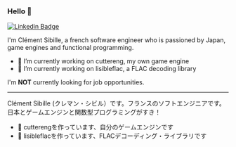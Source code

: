 ### Hello 👋
[![Linkedin Badge](https://img.shields.io/badge/-Lisible-blue?style=flat-square&logo=Linkedin&logoColor=white&link=https://www.linkedin.com/in/lisible/)](https://www.linkedin.com/in/lisible/)

I'm Clément Sibille, a french software engineer who is passioned by Japan, game engines and functional programming.

- 🔭 I’m currently working on cuttereng, my own game engine
- 🔭 I’m currently working on lisibleflac, a FLAC decoding library

I'm **NOT** currently looking for job opportunities.

---


Clément Sibille (クレマン・シビル）です。フランスのソフトエンジニアです。
日本とゲームエンジンと関数型プログラミングがすき！

* 🔭 cutterengを作っています、自分のゲームエンジンです
* 🔭 lisibleflacを作っています、FLACデコーディング・ライブラリです



<!--
**Lisible/lisible** is a ✨ _special_ ✨ repository because its `README.md` (this file) appears on your GitHub profile.

Here are some ideas to get you started:

- 🔭 I’m currently working on ...
- 🌱 I’m currently learning ...
- 👯 I’m looking to collaborate on ...
- 🤔 I’m looking for help with ...
- 💬 Ask me about ...
- 📫 How to reach me: ...
- 😄 Pronouns: ...
- ⚡ Fun fact: ...
-->

